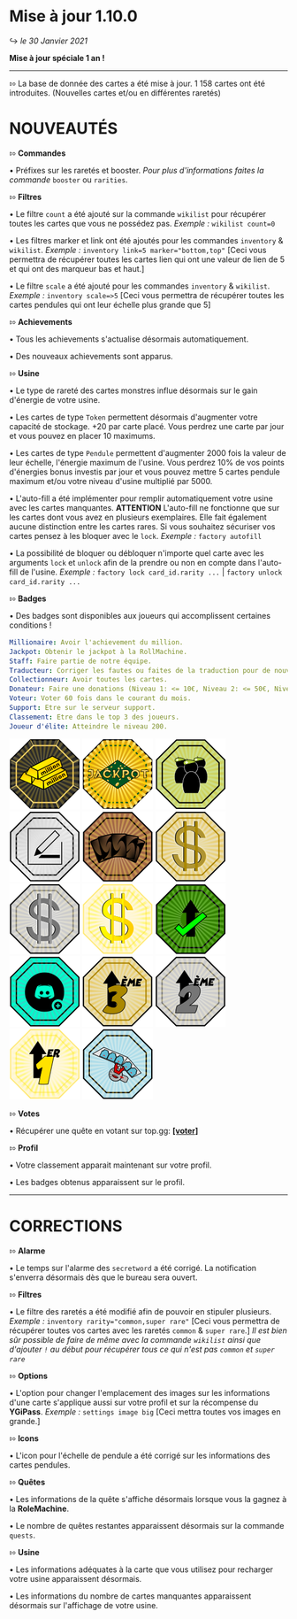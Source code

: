# Mise à jour 1.10.0
↪ *le 30 Janvier 2021*

**Mise à jour spéciale 1 an !**

---

⇰ La base de donnée des cartes a été mise à jour. 1 158 cartes ont été introduites. (Nouvelles cartes et/ou en différentes raretés)

# NOUVEAUTÉS

⇰ **Commandes**

 • Préfixes sur les raretés et booster.
   *Pour plus d'informations faites la commande* `booster` ou `rarities`.

⇰ **Filtres**

• Le filtre `count` a été ajouté sur la commande `wikilist` pour récupérer toutes les cartes que vous ne possédez pas.
  *Exemple :* `wikilist count=0`

• Les filtres marker et link ont été ajoutés pour les commandes `inventory` & `wikilist`.
  *Exemple :* `inventory link=5 marker="bottom,top"` [Ceci vous permettra de récupérer toutes les cartes lien qui ont une valeur de lien de 5 et qui ont des marqueur bas et haut.]

• Le filtre `scale` a été ajouté pour les commandes `inventory` & `wikilist`.
  *Exemple :* `inventory scale=>5` [Ceci vous permettra de récupérer toutes les cartes pendules qui ont leur échelle plus grande que 5]

⇰ **Achievements**

• Tous les achievements s'actualise désormais automatiquement.

• Des nouveaux achievements sont apparus.

⇰ **Usine**

• Le type de rareté des cartes monstres influe désormais sur le gain d'énergie de votre usine.

• Les cartes de type `Token` permettent désormais d'augmenter votre capacité de stockage. +20 par carte placé. Vous perdrez une carte par jour et vous pouvez en placer 10 maximums.

• Les cartes de type `Pendule` permettent d'augmenter 2000 fois la valeur de leur échelle, l'énergie maximum de l'usine. Vous perdrez 10% de vos points d'énergies bonus investis par jour et vous pouvez mettre 5 cartes pendule maximum et/ou votre niveau d'usine multiplié par 5000.

• L'auto-fill a été implémenter pour remplir automatiquement votre usine avec les cartes manquantes. 
  **ATTENTION** L'auto-fill ne fonctionne que sur les cartes dont vous avez en plusieurs exemplaires. Elle fait également aucune distinction entre les cartes rares. Si vous souhaitez sécuriser vos cartes pensez à les bloquer avec le `lock`.
  *Exemple :* `factory autofill`

• La possibilité de bloquer ou débloquer n'importe quel carte avec les arguments `lock` et `unlock` afin de la prendre ou non en compte dans l'auto-fill de l'usine.
  *Exemple :* `factory lock card_id.rarity ...` | `factory unlock card_id.rarity ...`

⇰ **Badges**

• Des badges sont disponibles aux joueurs qui accomplissent certaines conditions !

```yml
Millionaire: Avoir l'achievement du million.
Jackpot: Obtenir le jackpot à la RollMachine.
Staff: Faire partie de notre équipe.
Traducteur: Corriger les fautes ou faites de la traduction pour de nouvelles langues.
Collectionneur: Avoir toutes les cartes.
Donateur: Faire une donations (Niveau 1: <= 10€, Niveau 2: <= 50€, Niveau 3: > 50€)
Voteur: Voter 60 fois dans le courant du mois.
Support: Etre sur le serveur support.
Classement: Etre dans le top 3 des joueurs.
Joueur d'élite: Atteindre le niveau 200.
```

![Millionaire](../../resources/images/badge_million.png)
![Jackpot](../../resources/images/badge_jackpot.png)
![Staff](../../resources/images/badge_staff.png)
![Traducteur](../../resources/images/badge_correcteur.png)
![Collectionneur](../../resources/images/badge_collection.png)
![Donateur Cuivre](../../resources/images/badge_don_cuivre.png)
![Donateur Argent](../../resources/images/badge_don_argent.png)
![Donateur Or](../../resources/images/badge_don_or.png)
![Voteur](../../resources/images/badge_top_vote.png)
![Support](../../resources/images/badge_support.png)
![Classement cuivre](../../resources/images/badge_top_3.png)
![Classement argent](../../resources/images/badge_top_2.png)
![Classement or](../../resources/images/badge_top_1.png)
![Joueur d'élite](../../resources/images/badge_joueur_experimente.png)

⇰ **Votes**

• Récupérer une quête en votant sur top.gg: **[[voter]](https://top.gg/bot/672416519912947732/vote)**

⇰ **Profil**

• Votre classement apparait maintenant sur votre profil.

• Les badges obtenus apparaissent sur le profil.

---

# CORRECTIONS

⇰ **Alarme**

• Le temps sur l'alarme des `secretword` a été corrigé. La notification s'enverra désormais dès que le bureau sera ouvert.

⇰ **Filtres**

• Le filtre des raretés a été modifié afin de pouvoir en stipuler plusieurs.
  *Exemple :* `inventory rarity="common,super rare"` [Ceci vous permettra de récupérer toutes vos cartes avec les raretés `common` & `super rare`.]
  *Il est bien sûr possible de faire de même avec la commande `wikilist` ainsi que d'ajouter `!` au début pour récupérer tous ce qui n'est pas `common` et `super rare`*

⇰ **Options**

• L'option pour changer l'emplacement des images sur les informations d'une carte s'applique aussi sur votre profil et sur la récompense du **YGiPass**.
  *Exemple :* `settings image big` [Ceci mettra toutes vos images en grande.]

⇰ **Icons**

• L'icon pour l'échelle de pendule a été corrigé sur les informations des cartes pendules.

⇰ **Quêtes**

• Les informations de la quête s'affiche désormais lorsque vous la gagnez à la **RoleMachine**.

• Le nombre de quêtes restantes apparaissent désormais sur la commande `quests`.

⇰ **Usine**

• Les informations adéquates à la carte que vous utilisez pour recharger votre usine apparaissent désormais.

• Les informations du nombre de cartes manquantes apparaissent désormais sur l'affichage de votre usine.
